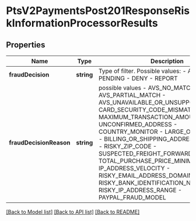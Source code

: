 # PtsV2PaymentsPost201ResponseRiskInformationProcessorResults

## Properties
Name | Type | Description | Notes
------------ | ------------- | ------------- | -------------
**fraudDecision** | **string** | Type of filter. Possible values: - ACCEPT - PENDING - DENY - REPORT | [optional] 
**fraudDecisionReason** | **string** | possible values - AVS_NO_MATCH - AVS_PARTIAL_MATCH - AVS_UNAVAILABLE_OR_UNSUPPORTED - CARD_SECURITY_CODE_MISMATCH - MAXIMUM_TRANSACTION_AMOUNT - UNCONFIRMED_ADDRESS - COUNTRY_MONITOR - LARGE_ORDER_NUMBER - BILLING_OR_SHIPPING_ADDRESS_MISMATCH - RISKY_ZIP_CODE - SUSPECTED_FREIGHT_FORWARDER_CHECK - TOTAL_PURCHASE_PRICE_MINIMUM - IP_ADDRESS_VELOCITY - RISKY_EMAIL_ADDRESS_DOMAIN_CHECK - RISKY_BANK_IDENTIFICATION_NUMBER_CHECK, RISKY_IP_ADDRESS_RANGE - PAYPAL_FRAUD_MODEL | [optional] 

[[Back to Model list]](../README.md#documentation-for-models) [[Back to API list]](../README.md#documentation-for-api-endpoints) [[Back to README]](../README.md)


